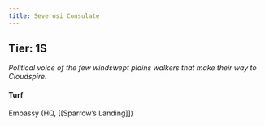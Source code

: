 ```yaml
---
title: Severosi Consulate
---
```


## Tier: 1S
*Political voice of the few windswept plains walkers that make their way to Cloudspire.*

#### **Turf**
Embassy (HQ, [[Sparrow’s Landing]])